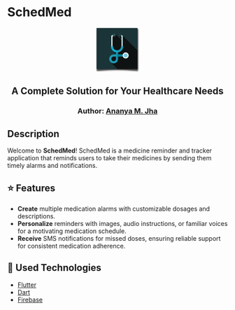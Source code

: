 # SchedMed 
<p align="center">
<img src="https://github.com/Ananya-Jha1208/SchedMed/blob/master/images/logo.png" width="100px" height="100px"
> 
</p>  
<h2 align="center">
    A Complete Solution for Your Healthcare Needs
</h2>
<h3 align="center">
    Author: <a href="https://github.com/Ananya-Jha1208">Ananya M. Jha</a>
</h3>

##  Description

Welcome to **SchedMed**! SchedMed is a medicine reminder and tracker application that reminds users to take their medicines by sending them timely alarms and notifications. 



## ⭐ Features

- **Create** multiple medication alarms with customizable dosages and descriptions. 
- **Personalize** reminders with images, audio instructions, or familiar voices for a motivating medication schedule. 
- **Receive** SMS notifications for missed doses, ensuring reliable support for consistent medication adherence.

## 🔧 Used Technologies

- [Flutter](https://img.shields.io/badge/Flutter-%2302569B.svg?style=for-the-badge&logo=flutter&logoColor=white)
- [Dart](https://img.shields.io/badge/Dart-%230175C2.svg?style=for-the-badge&logo=dart&logoColor=white)
- [Firebase](https://img.shields.io/badge/Firebase-%23039BE5.svg?style=for-the-badge&logo=firebase)


